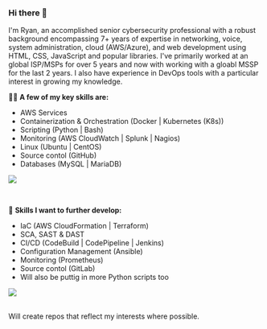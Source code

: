 ### Hi there 👋

I'm Ryan, an accomplished senior cybersecurity professional with a robust background encompassing 7+ years of expertise in networking, voice, system administration, cloud (AWS/Azure), and web development using HTML, CSS, JavaScript and popular libraries. I've primarily worked at an global ISP/MSPs for over 5 years and now with working with a gloabl MSSP for the last 2 years. I also have experience in DevOps tools with a particular interest in growing my knowledge.

🧑‍💻 **A few of my key skills are:** 
<br>
- AWS Services 
- Containerization & Orchestration (Docker | Kubernetes (K8s))
- Scripting (Python | Bash)
- Monitoring (AWS CloudWatch | Splunk | Nagios)
- Linux (Ubuntu | CentOS)
- Source contol (GitHub)
- Databases (MySQL | MariaDB)

<p align="left">
  <a href="https://skillicons.dev">
    <img src="https://skillicons.dev/icons?i=aws,azure,bash,git,github,kubernetes,docker,vim,html,css,js,jquery,nginx,linux,mysql,py,rabbitmq,regex,vscode,wordpress" />
  </a>
</p>

<br>

💪 **Skills I want to further develop:** 
<br>
- IaC (AWS CloudFormation | Terraform)
- SCA, SAST & DAST
- CI/CD (CodeBuild | CodePipeline | Jenkins)
- Configuration Management (Ansible)
- Monitoring (Prometheus)
- Source contol (GitLab)
- Will also be puttig in more Python scripts too

<p align="left">
  <a href="https://skillicons.dev">
    <img src="https://skillicons.dev/icons?i=ansible,gitlab,go,jenkins,maven,php,prometheus" />
  </a>
</p>

<br>
Will create repos that reflect my interests where possible. 
